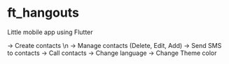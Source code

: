# ft_hangouts

Little mobile app using Flutter

-> Create contacts \n
-> Manage contacts (Delete, Edit, Add)
-> Send SMS to contacts
-> Call contacts
-> Change language
-> Change Theme color
